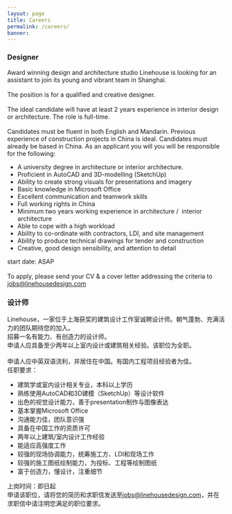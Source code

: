 ```yaml
---
layout: page
title: Careers
permalink: /careers/
banner:
---
```

<h3>Designer</h3>

Award winning design and architecture studio Linehouse is looking for an assistant to join its young and vibrant team in Shanghai. 
<br/><br />
The position is for a qualified and creative designer.
<br/><br />
The ideal candidate will have at least 2 years experience in interior design or architecture. The role is full-time. 
<br/><br />
Candidates must be fluent in both English and Mandarin. Previous experience of construction projects in China is ideal. Candidates must already be based in China. As an applicant you will you will be responsible for the following:

<ul>
	<li>A university degree in architecture or interior architecture.</li>
	<li>Proficient in AutoCAD and 3D-modelling (SketchUp)</li>
	<li>Ability to create strong visuals for presentations and imagery</li>
	<li>Basic knowledge in Microsoft Office</li>
	<li>Excellent communication and teamwork skills</li>
	<li>Full working rights in China</li>
	<li>Minimum two years working experience in architecture /  interior architecture</li>
	<li>Able to cope with a high workload</li>
	<li>Ability to co-ordinate with contractors, LDI, and site management</li>
	<li>Ability to produce technical drawings for tender and construction</li>
	<li>Creative, good design sensibility, and attention to detail</li>
</ul>
	
start date: ASAP
<br/><br />
To apply, please send your CV & a cover letter addressing the criteria to <a href="mailto:jobs@linehousedesign.com">jobs@linehousedesign.com</a>

<h3>设计师</h3>
Linehouse，一家位于上海获奖的建筑设计工作室诚聘设计师。朝气蓬勃、充满活力的团队期待您的加入。<br/>
招募一名有能力、有创造力的设计师。<br/>
申请人应具备至少两年以上室内设计或建筑相关经验。该职位为全职。<br/>
<br/>
申请人应中英双语流利，并居住在中国。有国内工程项目经验者为佳。
<br/>
任职要求：
<ul>
	<li>建筑学或室内设计相关专业，本科以上学历</li>
	<li>熟练使用AutoCAD和3D建模（SketchUp）等设计软件</li>
	<li>出色的视觉设计能力，善于presentation制作与图像表达</li>
	<li>基本掌握Microsoft Office</li>
	<li>沟通能力佳，团队意识强</li>
	<li>具备在中国工作的资质许可</li>
	<li>两年以上建筑/室内设计工作经验</li>
	<li>能适应高强度工作</li>
	<li>较强的现场协调能力，统筹施工方、LDI和现场工作</li>
	<li>较强的施工图纸绘制能力，为投标、工程等绘制图纸</li> 
	<li>富于创造力，懂设计，注重细节</li> 
</ul>
上岗时间：即日起
<br />
申请该职位，请将您的简历和求职信发送至<a href="mailto:jobs@linehousedesign.com">jobs@linehousedesign.com</a>，并在求职信中请注明您满足的职位要求。

